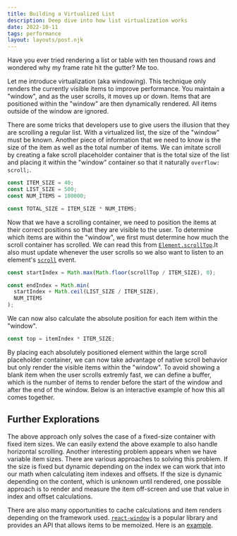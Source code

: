 ```yaml
---
title: Building a Virtualized List
description: Deep dive into how list virtualization works
date: 2022-10-11
tags: performance
layout: layouts/post.njk
---
```


Have you ever tried rendering a list or table with ten thousand rows and wondered why my frame rate hit the gutter? Me too.

Let me introduce virtualization (aka windowing). This technique only renders the currently visible items to improve performance. You maintain a "window", and as the user scrolls, it moves up or down. Items that are positioned within the "window" are then dynamically rendered. All items outside of the window are ignored.

There are some tricks that developers use to give users the illusion that they are scrolling a regular list. With a virtualized list, the size of the "window" must be known. Another piece of information that we need to know is the size of the item as well as the total number of items. We can imitate scroll by creating a fake scroll placeholder container that is the total size of the list and placing it within the "window" container so that it naturally `overflow: scroll;`.

```js
const ITEM_SIZE = 40;
const LIST_SIZE = 500;
const NUM_ITEMS = 100000;

const TOTAL_SIZE = ITEM_SIZE * NUM_ITEMS;
```

Now that we have a scrolling container, we need to position the items at their correct positions so that they are visible to the user. To determine which items are within the "window", we first must determine how much the scroll container has scrolled. We can read this from [`Element.scrollTop`](https://developer.mozilla.org/en-US/docs/Web/API/Element/scrollTop).It also must update whenever the user scrolls so we also want to listen to an element's [`scroll`](https://developer.mozilla.org/en-US/docs/Web/API/Element/scroll_event) event.

```js
const startIndex = Math.max(Math.floor(scrollTop / ITEM_SIZE), 0);

const endIndex = Math.min(
  startIndex + Math.ceil(LIST_SIZE / ITEM_SIZE),
  NUM_ITEMS
);
```

We can now also calculate the absolute position for each item within the "window".

```js
const top = itemIndex * ITEM_SIZE;
```

By placing each absolutely positioned element within the large scroll placeholder container, we can now take advantage of native scroll behavior but only render the visible items within the "window". To avoid showing a blank item when the user scrolls extremly fast, we can define a buffer, which is the number of items to render before the start of the window and after the end of the window. Below is an interactive example of how this all comes together.

<is-land on:visible autoinit="preact" import="/lib/virtualized-list.js"></is-land>

## Further Explorations

The above approach only solves the case of a fixed-size container with fixed item sizes. We can easily extend the above example to also handle horizontal scrolling. Another interesting problem appears when we have variable item sizes. There are various approaches to solving this problem. If the size is fixed but dynamic depending on the index we can work that into our math when calculating item indexes and offsets. If the size is dynamic depending on the content, which is unknown until rendered, one possible approach is to render and measure the item off-screen and use that value in index and offset calculations.

There are also many opportunities to cache calculations and item renders depending on the framework used. [`react-window`](https://github.com/bvaughn/react-window) is a popular library and provides an API that allows items to be memoized. Here is an [example](https://react-window.vercel.app/#/examples/list/memoized-list-items).
